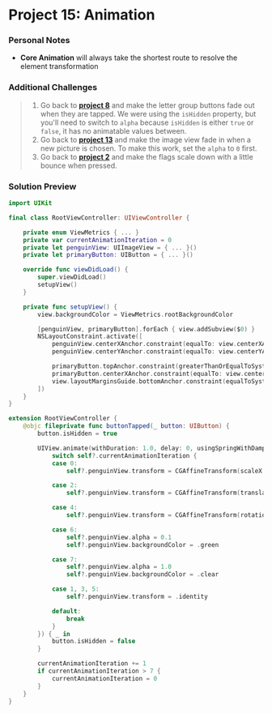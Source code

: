 # Project 15: Animation

### Personal Notes
- **Core Animation** will always take the shortest route to resolve the element transformation

### Additional Challenges
> 1. Go back to [**project 8**](https://github.com/seventhaxis/hacking-with-ios/tree/master/projects/p08.7-swifty-words/) and make the letter group buttons fade out when they are tapped. We were using the `isHidden` property, but you'll need to switch to `alpha` because `isHidden` is either `true` or `false`, it has no animatable values between.
> 2. Go back to [**project 13**](https://github.com/seventhaxis/hacking-with-ios/tree/master/projects/p13.instafilter/) and make the image view fade in when a new picture is chosen. To make this work, set the `alpha` to `0` first.
> 3. Go back to [**project 2**](https://github.com/seventhaxis/hacking-with-ios/tree/master/projects/p02.guess-the-flag/) and make the flags scale down with a little bounce when pressed.

### Solution Preview
```swift
import UIKit

final class RootViewController: UIViewController {

    private enum ViewMetrics { ... }
    private var currentAnimationIteration = 0
    private let penguinView: UIImageView = { ... }()
    private let primaryButton: UIButton = { ... }()

    override func viewDidLoad() {
        super.viewDidLoad()
        setupView()
    }

    private func setupView() {
        view.backgroundColor = ViewMetrics.rootBackgroundColor

        [penguinView, primaryButton].forEach { view.addSubview($0) }
        NSLayoutConstraint.activate([
            penguinView.centerXAnchor.constraint(equalTo: view.centerXAnchor),
            penguinView.centerYAnchor.constraint(equalTo: view.centerYAnchor),

            primaryButton.topAnchor.constraint(greaterThanOrEqualToSystemSpacingBelow: penguinView.bottomAnchor, multiplier: 1.0),
            primaryButton.centerXAnchor.constraint(equalTo: view.centerXAnchor),
            view.layoutMarginsGuide.bottomAnchor.constraint(equalToSystemSpacingBelow: primaryButton.bottomAnchor, multiplier: 3.0),
        ])
    }
}
```
```swift
extension RootViewController {
    @objc fileprivate func buttonTapped(_ button: UIButton) {
        button.isHidden = true

        UIView.animate(withDuration: 1.0, delay: 0, usingSpringWithDamping: 0.5, initialSpringVelocity: 5.0, animations: { [weak self] in
            switch self?.currentAnimationIteration {
            case 0:
                self?.penguinView.transform = CGAffineTransform(scaleX: 2.0, y: 2.0)

            case 2:
                self?.penguinView.transform = CGAffineTransform(translationX: -256, y: -256)

            case 4:
                self?.penguinView.transform = CGAffineTransform(rotationAngle: CGFloat.pi)

            case 6:
                self?.penguinView.alpha = 0.1
                self?.penguinView.backgroundColor = .green

            case 7:
                self?.penguinView.alpha = 1.0
                self?.penguinView.backgroundColor = .clear

            case 1, 3, 5:
                self?.penguinView.transform = .identity

            default:
                break
            }
        }) { _ in
            button.isHidden = false
        }

        currentAnimationIteration += 1
        if currentAnimationIteration > 7 {
            currentAnimationIteration = 0
        }
    }
}
```
